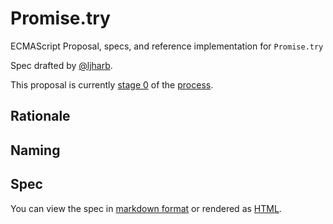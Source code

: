 # Promise.try
ECMAScript Proposal, specs, and reference implementation for `Promise.try`

Spec drafted by [@ljharb](https://github.com/ljharb).

This proposal is currently [stage 0](https://github.com/tc39/proposals/blob/master/stage-0-proposals.md) of the [process](https://tc39.github.io/process-document/).

## Rationale


## Naming


## Spec
You can view the spec in [markdown format](spec.md) or rendered as [HTML](http://ljharb.github.io/proposal-try/).
